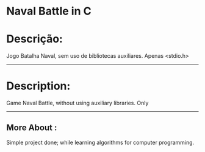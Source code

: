 # Naval Battle in C

<h1>Descrição: </h1>
Jogo Batalha Naval, sem uso de bibliotecas auxiliares. Apenas &lt;stdio.h>
<hr>
<h1>Description: </h1>
Game Naval Battle, without using auxiliary libraries. Only <stdio.h>
<hr>
<h2> More About : </h2>
Simple project done; while learning algorithms for computer programming.

